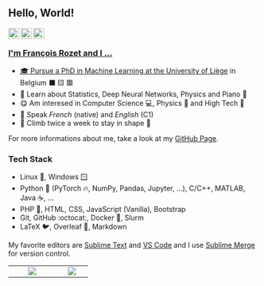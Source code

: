 ## Hello, World!

<a href="https://www.linkedin.com/in/francois-rozet/"><img align="left" width=22px src="https://cdn.jsdelivr.net/npm/simple-icons@v3/icons/linkedin.svg"/></a>
<a href="https://github.com/francois-rozet/"><img align="left" width=22px src="https://cdn.jsdelivr.net/npm/simple-icons@v3/icons/github.svg"/>
</a>
<a href="https://stackoverflow.com/users/12172457/francois/"><img align="left" width=22px src="https://cdn.jsdelivr.net/npm/simple-icons@v3/icons/stackoverflow.svg"/>

<br>

### I'm François Rozet and I ...

* :mortar_board: Pursue a PhD in Machine Learning at the [University of Liège](https://www.uliege.be/) in Belgium :black_large_square: :yellow_square: :red_square:
* :seedling: Learn about Statistics, Deep Neural Networks, Physics and Piano :musical_keyboard:
* :yum: Am interesed in Computer Science :computer:, Physics :telescope: and High Tech :iphone:
* :speech_balloon: Speak *French* (native) and *English* (C1)
* :climbing: Climb twice a week to stay in shape :muscle:

For more informations about me, take a look at my [GitHub Page](https://francois-rozet.github.io/).

### Tech Stack

* Linux :penguin:, Windows :window:
* Python :snake: (PyTorch :fire:, NumPy, Pandas, Jupyter, ...), C/C++, MATLAB, Java :coffee:, ...
* PHP :elephant:, HTML, CSS, JavaScript (Vanilla), Bootstrap
* Git, GitHub :octocat:, Docker :whale:, Slurm
* LaTeX :bird:, Overleaf :leaves:, Markdown

My favorite editors are [Sublime Text](https://www.sublimetext.com/) and [VS Code](https://code.visualstudio.com/) and I use [Sublime Merge](https://www.sublimemerge.com/) for version control.

<table><tr>
    <td width="30%" align="center"><a href="#/"><img src="https://github-readme-stats.vercel.app/api?username=francois-rozet&show_icons=true&hide_title=true&hide_border=true"></a></td>
    <td width="20%" align="center"><a href="#/"><img src="https://github-readme-stats.vercel.app/api/top-langs/?username=francois-rozet&layout=compact&hide_title=true&hide_border=true"></a></td>
</tr></table>
